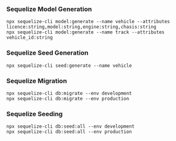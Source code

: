 
### Sequelize Model Generation
```
npx sequelize-cli model:generate --name vehicle --attributes licence:string,model:string,engine:string,chasis:string
npx sequelize-cli model:generate --name track --attributes vehicle_id:string
```


### Sequelize Seed Generation
```
npx sequelize-cli seed:generate --name vehicle
```


### Sequelize Migration
```
npx sequelize-cli db:migrate --env development
npx sequelize-cli db:migrate --env production
```

### Sequelize Seeding
```
npx sequelize-cli db:seed:all --env development
npx sequelize-cli db:seed:all --env production
```